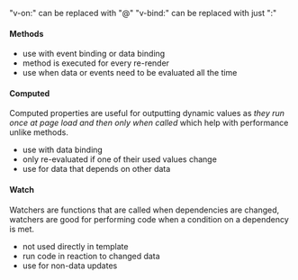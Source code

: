 "v-on:" can be replaced with "@"
"v-bind:" can be replaced with just ":"

#### Methods
- use with event binding or data binding
- method is executed for every re-render
- use when data or events need to be evaluated all the time

#### Computed
Computed properties are useful for outputting dynamic values as *they run once at page load and then only when called* which help with performance unlike methods.
- use with data binding
- only re-evaluated if one of their used values change
- use for data that depends on other data

#### Watch
Watchers are functions that are called when dependencies are changed, watchers are good for performing code when a condition on a dependency is met.
- not used directly in template
- run code in reaction to changed data
- use for non-data updates

